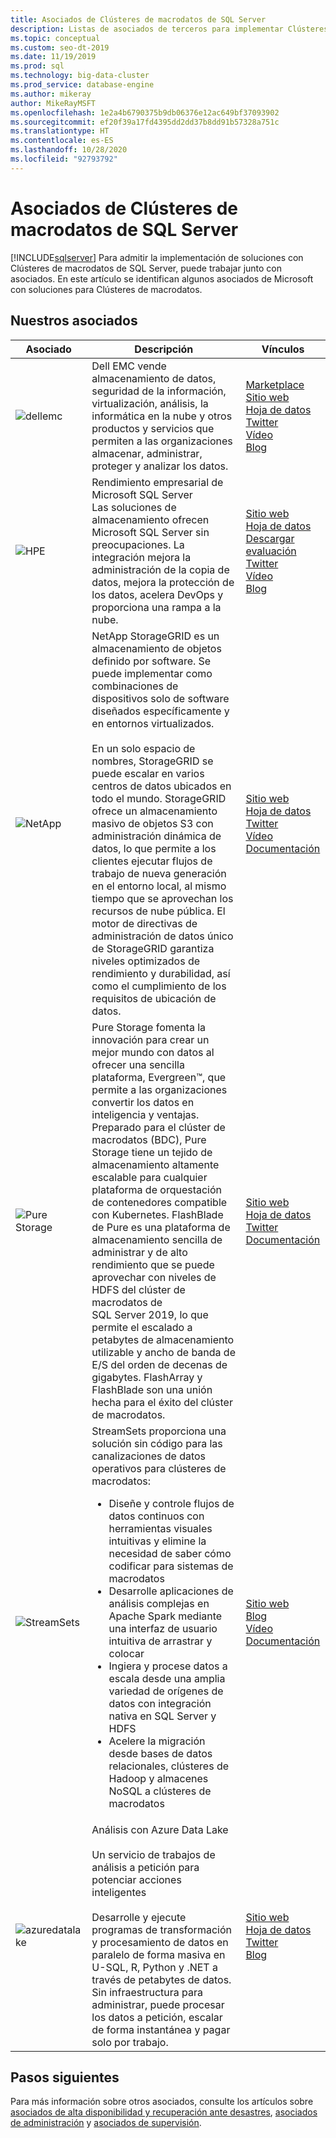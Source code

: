 ```yaml
---
title: Asociados de Clústeres de macrodatos de SQL Server
description: Listas de asociados de terceros para implementar Clústeres de macrodatos de SQL Server.
ms.topic: conceptual
ms.custom: seo-dt-2019
ms.date: 11/19/2019
ms.prod: sql
ms.technology: big-data-cluster
ms.prod_service: database-engine
ms.author: mikeray
author: MikeRayMSFT
ms.openlocfilehash: 1e2a4b6790375b9db06376e12ac649bf37093902
ms.sourcegitcommit: ef20f39a17fd4395dd2dd37b8dd91b57328a751c
ms.translationtype: HT
ms.contentlocale: es-ES
ms.lasthandoff: 10/28/2020
ms.locfileid: "92793792"
---
```

# <a name="sql-server-big-data-clusters-partners"></a>Asociados de Clústeres de macrodatos de SQL Server
[!INCLUDE[sqlserver](../includes/applies-to-version/sqlserver.md)]
Para admitir la implementación de soluciones con Clústeres de macrodatos de SQL Server, puede trabajar junto con asociados. En este artículo se identifican algunos asociados de Microsoft con soluciones para Clústeres de macrodatos.

## <a name="our-partners"></a>Nuestros asociados

| Asociado | Descripción | Vínculos |
| --- | --- | --- |
|![dellemc][1] |Dell EMC vende almacenamiento de datos, seguridad de la información, virtualización, análisis, la informática en la nube y otros productos y servicios que permiten a las organizaciones almacenar, administrar, proteger y analizar los datos.|[Marketplace][dellemc_marketplace]<br>[Sitio web][dellemc_website]<br>[Hoja de datos][dellemc_datasheet]<br>[Twitter][dellemc_twitter]<br>[Vídeo][dellemc_youtube]<br>[Blog][dellemc_blog] |
|![HPE][2] |Rendimiento empresarial de Microsoft SQL Server<br>Las soluciones de almacenamiento ofrecen Microsoft SQL Server sin preocupaciones. La integración mejora la administración de la copia de datos, mejora la protección de los datos, acelera DevOps y proporciona una rampa a la nube.|[Sitio web][hpe_website]<br>[Hoja de datos][hpe_datasheet]<br>[Descargar evaluación][hpe_download]<br>[Twitter][hpe_twitter]<br>[Vídeo][hpe_youtube]<br>[Blog][hpe_download]|
|![NetApp][3] |NetApp StorageGRID es un almacenamiento de objetos definido por software. Se puede implementar como combinaciones de dispositivos solo de software diseñados específicamente y en entornos virtualizados.<br/><br/>En un solo espacio de nombres, StorageGRID se puede escalar en varios centros de datos ubicados en todo el mundo. StorageGRID ofrece un almacenamiento masivo de objetos S3 con administración dinámica de datos, lo que permite a los clientes ejecutar flujos de trabajo de nueva generación en el entorno local, al mismo tiempo que se aprovechan los recursos de nube pública. El motor de directivas de administración de datos único de StorageGRID garantiza niveles optimizados de rendimiento y durabilidad, así como el cumplimiento de los requisitos de ubicación de datos. |[Sitio web][netapp_website]<br>[Hoja de datos][netapp_datasheet]<br>[Twitter][netapp_twitter]<br>[Vídeo][netapp_youtube]<br>[Documentación][netapp_docs]|
|![Pure Storage][5] |Pure Storage fomenta la innovación para crear un mejor mundo con datos al ofrecer una sencilla plataforma, Evergreen&trade;, que permite a las organizaciones convertir los datos en inteligencia y ventajas.  Preparado para el clúster de macrodatos (BDC), Pure Storage tiene un tejido de almacenamiento altamente escalable para cualquier plataforma de orquestación de contenedores compatible con Kubernetes. FlashBlade de Pure es una plataforma de almacenamiento sencilla de administrar y de alto rendimiento que se puede aprovechar con niveles de HDFS del clúster de macrodatos de SQL Server 2019, lo que permite el escalado a petabytes de almacenamiento utilizable y ancho de banda de E/S del orden de decenas de gigabytes. FlashArray y FlashBlade son una unión hecha para el éxito del clúster de macrodatos. |[Sitio web][purestorage_website]<br>[Hoja de datos][purestorage_datasheet]<br>[Twitter][purestorage_twitter]<br>[Documentación][purestorage_docs]|
|![StreamSets][4] |StreamSets proporciona una solución sin código para las canalizaciones de datos operativos para clústeres de macrodatos: <br/><ul><li> Diseñe y controle flujos de datos continuos con herramientas visuales intuitivas y elimine la necesidad de saber cómo codificar para sistemas de macrodatos</li><li>Desarrolle aplicaciones de análisis complejas en Apache Spark mediante una interfaz de usuario intuitiva de arrastrar y colocar </li><li>Ingiera y procese datos a escala desde una amplia variedad de orígenes de datos con integración nativa en SQL Server y HDFS</li><li>Acelere la migración desde bases de datos relacionales, clústeres de Hadoop y almacenes NoSQL a clústeres de macrodatos</li></ul>   | [Sitio web][streamsets_website]<br>[Blog][streamsets_blog]<br>[Vídeo][streamsets_youtube]<br>[Documentación][streamsets_docs]|
|![azuredatalake][6] |Análisis con Azure Data Lake<br><br>Un servicio de trabajos de análisis a petición para potenciar acciones inteligentes<br><br>Desarrolle y ejecute programas de transformación y procesamiento de datos en paralelo de forma masiva en U-SQL, R, Python y .NET a través de petabytes de datos. Sin infraestructura para administrar, puede procesar los datos a petición, escalar de forma instantánea y pagar solo por trabajo.|[Sitio web][azuredatalake_website]<br>[Hoja de datos](/azure/data-lake-analytics/data-lake-analytics-overview/)<br>[Twitter][azuredatalake_twitter]<br>[Blog][azuredatalake_blog]|

## <a name="next-steps"></a>Pasos siguientes
Para más información sobre otros asociados, consulte los artículos sobre [asociados de alta disponibilidad y recuperación ante desastres][hadr_partners], [asociados de administración][management_partners] y [asociados de supervisión][monitor_partners].

<!--Image references-->
[1]: ./media/partner-hadr-sql-server/dellemc.png
[2]: ./media/partner-hadr-sql-server/hpe.png
[3]: ./media/partner-hadr-sql-server/netapp-logo.png
[4]: ./media/partner-hadr-sql-server/streamsets-logo.png
[5]: ./media/partner-hadr-sql-server/purestorage-logo.png
[6]: ./media/partner-hadr-sql-server/azure-datalake-analytics.png

<!--Article links-->
[hadr_partners]: ./partner-hadr-sql-server.md
[management_partners]: ./partner-management-sql-server.md
[monitor_partners]: ./partner-monitor-sql-server.md

<!--Website links -->
[dellemc_website]:http://www.dellemc.com
[hpe_website]: https://www.hpe.com/us/en/product-catalog/detail/pip.376220.html
[azuredatalake_website]:https://azure.microsoft.com/services/data-lake-analytics
[netapp_website]: https://www.netapp.com/us/products/data-management-software/object-storage-grid-sds.aspx
[streamsets_website]: https://streamsets.com/
[purestorage_website]: https://www.purestorage.com/


<!--Get Started Links-->

<!--Datasheet Links-->
[dellemc_datasheet]:https://www.dellemc.com/en-be/collaterals/unauth/data-sheets/products/storage/h15963-ss-isilon-all-flash.pdf
[hpe_datasheet]:https://www.hpe.com/h20195/v2/default.aspx?cc=us&lc=en&oid=376220
[netapp_datasheet]:https://www.netapp.com/us/media/ds-3613.pdf
[purestorage_datasheet]:https://www.purestorage.com/content/dam/pdf/en/datasheets/ds-pure-service-orchestrator.pdf

<!--Marketplace Links -->
[dellemc_marketplace]:https://azuremarketplace.microsoft.com/marketplace/apps/dellemc.dell-emc-avamar-virtual-edition

<!--YouTube links-->
[dellemc_youtube]:https://www.youtube.com/watch?v=_52Y-qDKT-4
[hpe_youtube]:https://www.hpe.com/h22228/video-gallery/us/en/products/data-storage-hybrid-cloud/storage-multi/95fd26db-e6ea-44ca-b727-c84d2ef1d446/big-data-clusters-and-hpe-storage-for-microsoft-sql-server-2019/video
[netapp_youtube]:https://www.youtube.com/watch?v=304z8j7aLpc
[streamsets_youtube]:https://www.youtube.com/watch?v=OtNrTBLooBw

<!--Twitter links-->
[dellemc_twitter]:https://twitter.com/dellemc
[hpe_twitter]:https://twitter.com/hpe
[azuredatalake_twitter]:https://twitter.com/azuredatalake
[netapp_twitter]:https://twitter.com/hashtag/storagegrid
[purestorage_twitter]:https://twitter.com/PureStorage

<!--Supported Systems-->
[partner_requirements]:https://www.microsoft.com
[hpe_download]: https://h20392.www2.hpe.com/portal/swdepot/displayProductInfo.do?productNumber=SGLX-DEMO

<!--Blog-->
[hpe_blog]: https://community.hpe.com/t5/Servers-The-Right-Compute/SQL-Server-for-Linux-Is-Here-and-A-New-Chapter-for-Mission/ba-p/6977571#.WiHWW0xFwUE
[dellemc_blog]:https://community.emc.com/people/bonibruno/blog/2019/11/01/using-dell-emc-isilon-with-microsofts-sql-server-big-data-clusters
[azuredatalake_blog]:https://azureinfohub.azurewebsites.net/Service?serviceTitle=Azure%20Data%20Lake%20Analytics
[streamsets_blog]:https://streamsets.com/blog/sentiment-analysis-microsoft-sql-server-2019-big-data-cluster-and-streamsets-dataops-platform/
[purestorage_blog]:https://blog.purestorage.com/storage-as-a-service-for-sql-server-2019-big-data-clusters/

<!--Docs-->
[netapp_docs]:https://blog.netapp.com/microsoft-sql-server-big-data-clusters-with-storagegrid/
[streamsets_docs]:https://streamsets.com/documentation/datacollector/latest/help/datacollector/UserGuide/Destinations/SQLServerBDCBulk.html#concept_hjv_5nn_r3b
[purestorage_docs]:https://www.purestorage.com/docs.html?item=/type/pdf/subtype/doc/path/content/dam/purestorage/pdf/datasheets/ps_ds3p_entry-level-storage_03.pdf
